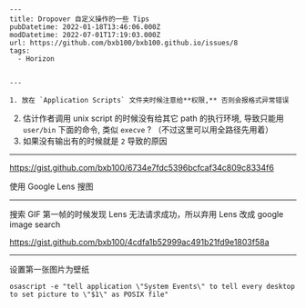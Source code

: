     ---
    title: Dropover 自定义操作的一些 Tips
    pubDatetime: 2022-01-18T13:46:06.000Z
    modDatetime: 2022-07-01T17:19:03.000Z
    url: https://github.com/bxb100/bxb100.github.io/issues/8
    tags:
      - Horizon


    ---

    1. 放在 `Application Scripts` 文件夹时候注意给**权限,** 否则会报格式异常错误

2. 估计作者调用 unix script 的时候没有给其它 path 的执行环境, 导致只能用 `user/bin` 下面的命令, 类似 `execve` ? （不过这里可以用全路径先用着）
3. 如果没有输出有的时候就是 `2` 导致的原因

---

<a id='issuecomment-1015431962'></a>
https://gist.github.com/bxb100/6734e7fdc5396bcfcaf34c809c8334f6

使用 Google Lens 搜图

---

<a id='issuecomment-1026828776'></a>
搜索 GIF 第一帧的时候发现 Lens 无法请求成功，所以弃用 Lens 改成 google image search

https://gist.github.com/bxb100/4cdfa1b52999ac491b21fd9e1803f58a

---

<a id='issuecomment-1172560293'></a>
设置第一张图片为壁纸

```shell
osascript -e "tell application \"System Events\" to tell every desktop to set picture to \"$1\" as POSIX file"
```
